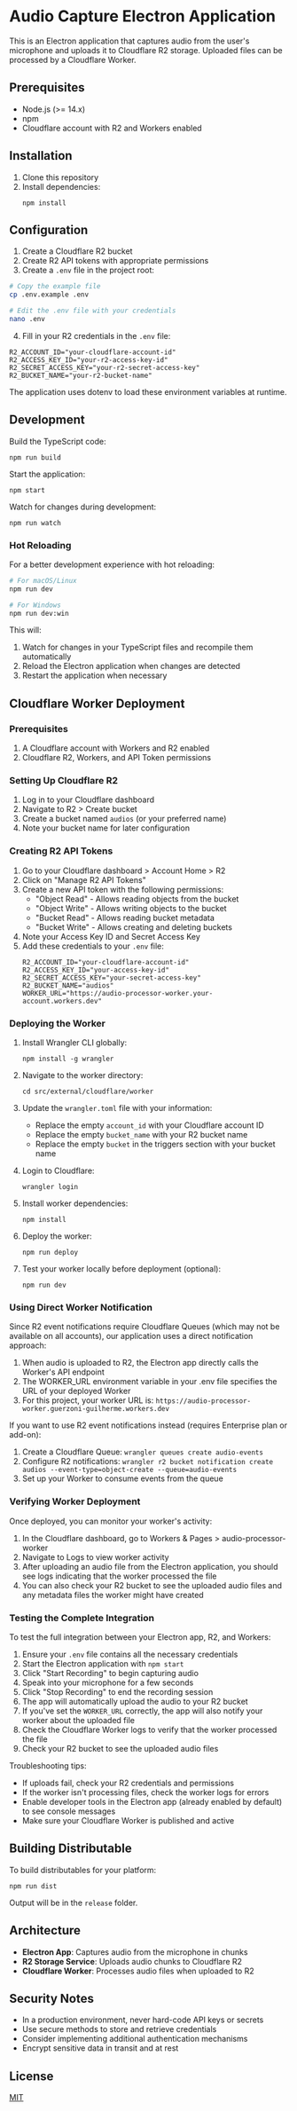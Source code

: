 # Audio Capture Electron Application

This is an Electron application that captures audio from the user's microphone and uploads it to Cloudflare R2 storage. Uploaded files can be processed by a Cloudflare Worker.

## Prerequisites

- Node.js (>= 14.x)
- npm
- Cloudflare account with R2 and Workers enabled

## Installation

1. Clone this repository
2. Install dependencies:
   ```
   npm install
   ```

## Configuration

1. Create a Cloudflare R2 bucket
2. Create R2 API tokens with appropriate permissions
3. Create a `.env` file in the project root:

```bash
# Copy the example file
cp .env.example .env

# Edit the .env file with your credentials
nano .env
```

4. Fill in your R2 credentials in the `.env` file:

```
R2_ACCOUNT_ID="your-cloudflare-account-id"
R2_ACCESS_KEY_ID="your-r2-access-key-id"
R2_SECRET_ACCESS_KEY="your-r2-secret-access-key"
R2_BUCKET_NAME="your-r2-bucket-name"
```

The application uses dotenv to load these environment variables at runtime.

## Development

Build the TypeScript code:
```
npm run build
```

Start the application:
```
npm start
```

Watch for changes during development:
```
npm run watch
```

### Hot Reloading

For a better development experience with hot reloading:

```bash
# For macOS/Linux
npm run dev

# For Windows
npm run dev:win
```

This will:
1. Watch for changes in your TypeScript files and recompile them automatically
2. Reload the Electron application when changes are detected
3. Restart the application when necessary

## Cloudflare Worker Deployment

### Prerequisites

1. A Cloudflare account with Workers and R2 enabled
2. Cloudflare R2, Workers, and API Token permissions

### Setting Up Cloudflare R2

1. Log in to your Cloudflare dashboard
2. Navigate to R2 > Create bucket
3. Create a bucket named `audios` (or your preferred name)
4. Note your bucket name for later configuration

### Creating R2 API Tokens

1. Go to your Cloudflare dashboard > Account Home > R2
2. Click on "Manage R2 API Tokens"
3. Create a new API token with the following permissions:
   - "Object Read" - Allows reading objects from the bucket
   - "Object Write" - Allows writing objects to the bucket
   - "Bucket Read" - Allows reading bucket metadata
   - "Bucket Write" - Allows creating and deleting buckets
4. Note your Access Key ID and Secret Access Key
5. Add these credentials to your `.env` file:
   ```
   R2_ACCOUNT_ID="your-cloudflare-account-id"
   R2_ACCESS_KEY_ID="your-access-key-id"
   R2_SECRET_ACCESS_KEY="your-secret-access-key"
   R2_BUCKET_NAME="audios"
   WORKER_URL="https://audio-processor-worker.your-account.workers.dev"
   ```

### Deploying the Worker

1. Install Wrangler CLI globally:
   ```
   npm install -g wrangler
   ```

2. Navigate to the worker directory:
   ```
   cd src/external/cloudflare/worker
   ```

3. Update the `wrangler.toml` file with your information:
   - Replace the empty `account_id` with your Cloudflare account ID
   - Replace the empty `bucket_name` with your R2 bucket name
   - Replace the empty `bucket` in the triggers section with your bucket name

4. Login to Cloudflare:
   ```
   wrangler login
   ```

5. Install worker dependencies:
   ```
   npm install
   ```

6. Deploy the worker:
   ```
   npm run deploy
   ```

7. Test your worker locally before deployment (optional):
   ```
   npm run dev
   ```

### Using Direct Worker Notification

Since R2 event notifications require Cloudflare Queues (which may not be available on all accounts), our application uses a direct notification approach:

1. When audio is uploaded to R2, the Electron app directly calls the Worker's API endpoint
2. The WORKER_URL environment variable in your .env file specifies the URL of your deployed Worker
3. For this project, your worker URL is: `https://audio-processor-worker.guerzoni-guilherme.workers.dev`

If you want to use R2 event notifications instead (requires Enterprise plan or add-on):

1. Create a Cloudflare Queue: `wrangler queues create audio-events`
2. Configure R2 notifications: `wrangler r2 bucket notification create audios --event-type=object-create --queue=audio-events`
3. Set up your Worker to consume events from the queue

### Verifying Worker Deployment

Once deployed, you can monitor your worker's activity:

1. In the Cloudflare dashboard, go to Workers & Pages > audio-processor-worker
2. Navigate to Logs to view worker activity
3. After uploading an audio file from the Electron application, you should see logs indicating that the worker processed the file
4. You can also check your R2 bucket to see the uploaded audio files and any metadata files the worker might have created

### Testing the Complete Integration

To test the full integration between your Electron app, R2, and Workers:

1. Ensure your `.env` file contains all the necessary credentials
2. Start the Electron application with `npm start`
3. Click "Start Recording" to begin capturing audio
4. Speak into your microphone for a few seconds
5. Click "Stop Recording" to end the recording session
6. The app will automatically upload the audio to your R2 bucket
7. If you've set the `WORKER_URL` correctly, the app will also notify your worker about the uploaded file
8. Check the Cloudflare Worker logs to verify that the worker processed the file
9. Check your R2 bucket to see the uploaded audio files

Troubleshooting tips:
- If uploads fail, check your R2 credentials and permissions
- If the worker isn't processing files, check the worker logs for errors
- Enable developer tools in the Electron app (already enabled by default) to see console messages
- Make sure your Cloudflare Worker is published and active

## Building Distributable

To build distributables for your platform:
```
npm run dist
```

Output will be in the `release` folder.

## Architecture

- **Electron App**: Captures audio from the microphone in chunks
- **R2 Storage Service**: Uploads audio chunks to Cloudflare R2
- **Cloudflare Worker**: Processes audio files when uploaded to R2

## Security Notes

- In a production environment, never hard-code API keys or secrets
- Use secure methods to store and retrieve credentials
- Consider implementing additional authentication mechanisms
- Encrypt sensitive data in transit and at rest

## License

[MIT](LICENSE)